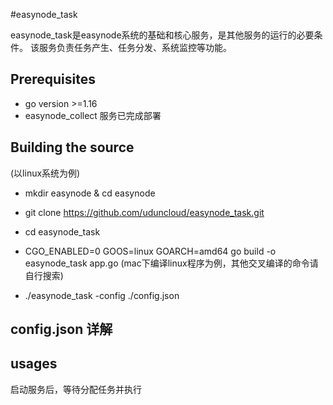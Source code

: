 #easynode_task

easynode_task是easynode系统的基础和核心服务，是其他服务的运行的必要条件。
该服务负责任务产生、任务分发、系统监控等功能。

## Prerequisites
- go version >=1.16
- easynode_collect 服务已完成部署

## Building the source

(以linux系统为例)
- mkdir easynode & cd easynode
- git clone https://github.com/uduncloud/easynode_task.git
- cd easynode_task
- CGO_ENABLED=0 GOOS=linux GOARCH=amd64 go build -o easynode_task app.go
  (mac下编译linux程序为例，其他交叉编译的命令请自行搜索)

- ./easynode_task -config ./config.json

## config.json 详解


## usages

启动服务后，等待分配任务并执行